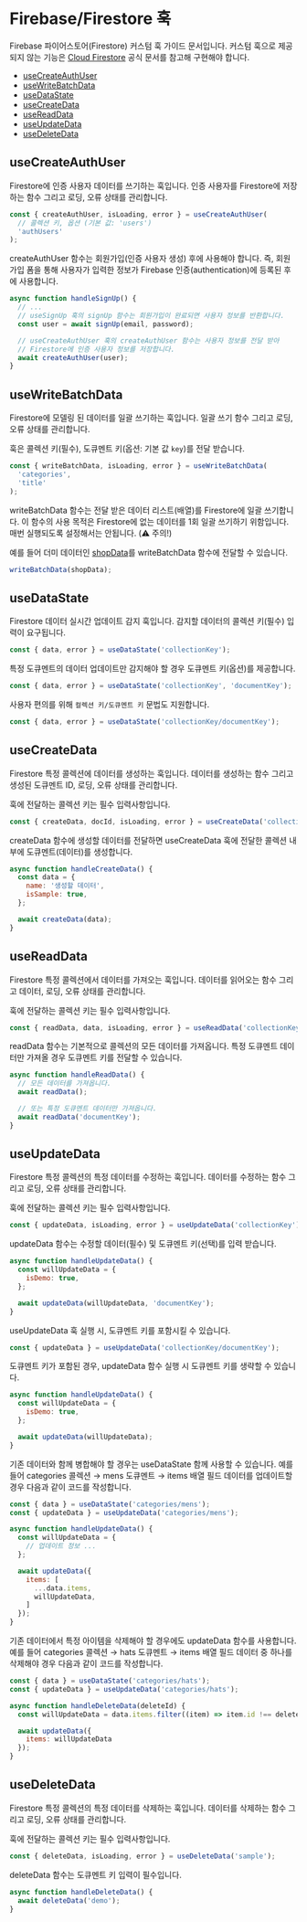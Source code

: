 # Firebase/Firestore 훅

Firebase 파이어스토어(Firestore) 커스텀 훅 가이드 문서입니다.
커스텀 훅으로 제공되지 않는 기능은 [Cloud Firestore](https://firebase.google.com/docs/firestore?hl=ko) 공식 문서를 참고해 구현해야 합니다.

- [useCreateAuthUser](#usecreateauthuser)
- [useWriteBatchData](#usewritebatchdata)
- [useDataState](#usedatastate)
- [useCreateData](#usecreatedata)
- [useReadData](#usereaddata)
- [useUpdateData](#useupdatedata)
- [useDeleteData](#usedeletedata)

## useCreateAuthUser

Firestore에 인증 사용자 데이터를 쓰기하는 훅입니다.
인증 사용자를 Firestore에 저장하는 함수 그리고 로딩, 오류 상태를 관리합니다.

```jsx
const { createAuthUser, isLoading, error } = useCreateAuthUser(
  // 콜렉션 키, 옵션 (기본 값: 'users')
  'authUsers'
);
```

createAuthUser 함수는 회원가입(인증 사용자 생성) 후에 사용해야 합니다.
즉, 회원가입 폼을 통해 사용자가 입력한 정보가 Firebase 인증(authentication)에 등록된 후에 사용합니다.

```jsx
async function handleSignUp() {
  // ...
  // useSignUp 훅의 signUp 함수는 회원가입이 완료되면 사용자 정보를 반환합니다.
  const user = await signUp(email, password);

  // useCreateAuthUser 훅의 createAuthUser 함수는 사용자 정보를 전달 받아
  // Firestore에 인증 사용자 정보를 저장합니다.
  await createAuthUser(user);
}
```

## useWriteBatchData

Firestore에 모델링 된 데이터를 일괄 쓰기하는 훅입니다.
일괄 쓰기 함수 그리고 로딩, 오류 상태를 관리합니다.

훅은 콜렉션 키(필수), 도큐멘트 키(옵션: 기본 값 `key`)를 전달 받습니다.

```jsx
const { writeBatchData, isLoading, error } = useWriteBatchData(
  'categories',
  'title'
);
```

writeBatchData 함수는 전달 받은 데이터 리스트(배열)를 Firestore에 일괄 쓰기합니다.
이 함수의 사용 목적은 Firestore에 없는 데이터를 1회 일괄 쓰기하기 위함입니다.
매번 실행되도록 설정해서는 안됩니다. (⚠️ 주의!)

예를 들어 더미 데이터인 [shopData](https://gist.github.com/yamoo9/d94f140320402b63d99994436a75093d)를 writeBatchData 함수에 전달할 수 있습니다.

```jsx
writeBatchData(shopData);
```

## useDataState

Firestore 데이터 실시간 업데이트 감지 훅입니다.
감지할 데이터의 콜렉션 키(필수) 입력이 요구됩니다.

```jsx
const { data, error } = useDataState('collectionKey');
```

특정 도큐멘트의 데이터 업데이트만 감지해야 할 경우 도큐멘트 키(옵션)를 제공합니다.

```jsx
const { data, error } = useDataState('collectionKey', 'documentKey');
```

사용자 편의를 위해 `컬렉션 키/도큐멘트 키` 문법도 지원합니다.

```jsx
const { data, error } = useDataState('collectionKey/documentKey');
```

## useCreateData

Firestore 특정 콜렉션에 데이터를 생성하는 훅입니다.
데이터를 생성하는 함수 그리고 생성된 도큐멘트 ID, 로딩, 오류 상태를 관리합니다.

훅에 전달하는 콜렉션 키는 필수 입력사항입니다.

```jsx
const { createData, docId, isLoading, error } = useCreateData('collectionKey');
```

createData 함수에 생성할 데이터를 전달하면 useCreateData 훅에 전달한 콜렉션 내부에 도큐멘트(데이터)를 생성합니다.

```jsx
async function handleCreateData() {
  const data = {
    name: '생성할 데이터',
    isSample: true,
  };

  await createData(data);
}
```

## useReadData

Firestore 특정 콜렉션에서 데이터를 가져오는 훅입니다.
데이터를 읽어오는 함수 그리고 데이터, 로딩, 오류 상태를 관리합니다.

훅에 전달하는 콜렉션 키는 필수 입력사항입니다.

```jsx
const { readData, data, isLoading, error } = useReadData('collectionKey');
```

readData 함수는 기본적으로 콜렉션의 모든 데이터를 가져옵니다.
특정 도큐멘트 데이터만 가져올 경우 도큐멘트 키를 전달할 수 있습니다.

```jsx
async function handleReadData() {
  // 모든 데이터를 가져옵니다.
  await readData();

  // 또는 특정 도큐멘트 데이터만 가져옵니다.
  await readData('documentKey');
}
```

## useUpdateData

Firestore 특정 콜렉션의 특정 데이터를 수정하는 훅입니다.
데이터를 수정하는 함수 그리고 로딩, 오류 상태를 관리합니다.

훅에 전달하는 콜렉션 키는 필수 입력사항입니다.

```jsx
const { updateData, isLoading, error } = useUpdateData('collectionKey');
```

updateData 함수는 수정할 데이터(필수) 및 도큐멘트 키(선택)를 입력 받습니다.

```jsx
async function handleUpdateData() {
  const willUpdateData = {
    isDemo: true,
  };

  await updateData(willUpdateData, 'documentKey');
}
```

useUpdateData 훅 실행 시, 도큐멘트 키를 포함시킬 수 있습니다.

```jsx
const { updateData } = useUpdateData('collectionKey/documentKey');
```

도큐멘트 키가 포함된 경우, updateData 함수 실행 시 도큐멘트 키를 생략할 수 있습니다.

```jsx
async function handleUpdateData() {
  const willUpdateData = {
    isDemo: true,
  };

  await updateData(willUpdateData);
}
```

기존 데이터와 함께 병합해야 할 경우는 useDataState 함께 사용할 수 있습니다.
예를 들어 categories 콜렉션 → mens 도큐멘트 → items 배열 필드 데이터를 업데이트할 경우 
다음과 같이 코드를 작성합니다.

```jsx
const { data } = useDataState('categories/mens');
const { updateData } = useUpdateData('categories/mens');

async function handleUpdateData() {
  const willUpdateData = {
    // 업데이트 정보 ...
  };

  await updateData({
    items: [
      ...data.items,
      willUpdateData,
    ]
  });
}
```

기존 데이터에서 특정 아이템을 삭제해야 할 경우에도 updateData 함수를 사용합니다.
예를 들어 categories 콜렉션 → hats 도큐멘트 → items 배열 필드 데이터 중 하나를 삭제해야 경우 
다음과 같이 코드를 작성합니다.

```jsx
const { data } = useDataState('categories/hats');
const { updateData } = useUpdateData('categories/hats');

async function handleDeleteData(deleteId) {
  const willUpdateData = data.items.filter((item) => item.id !== deleteID);

  await updateData({
    items: willUpdateData
  });
}
```

## useDeleteData

Firestore 특정 콜렉션의 특정 데이터를 삭제하는 훅입니다.
데이터를 삭제하는 함수 그리고 로딩, 오류 상태를 관리합니다.

훅에 전달하는 콜렉션 키는 필수 입력사항입니다.

```jsx
const { deleteData, isLoading, error } = useDeleteData('sample');
```

deleteData 함수는 도큐멘트 키 입력이 필수입니다.

```jsx
async function handleDeleteData() {
  await deleteData('demo');
}
```